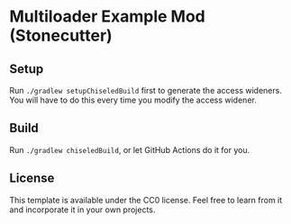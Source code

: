 # Multiloader Example Mod (Stonecutter)

## Setup
Run `./gradlew setupChiseledBuild` first to generate the access wideners. You will have to do this every time you modify the access widener.

## Build
Run `./gradlew chiseledBuild`, or let GitHub Actions do it for you.

## License
This template is available under the CC0 license. Feel free to learn from it and incorporate it in your own projects.